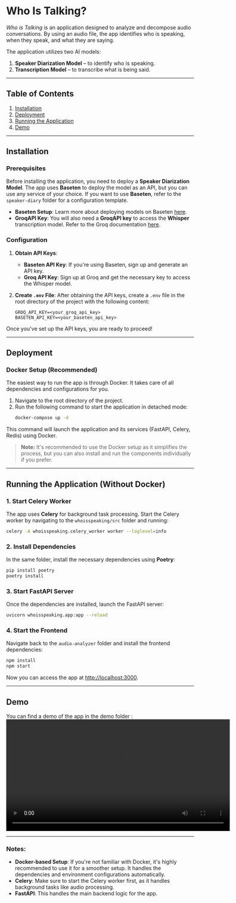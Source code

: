 # Who Is Talking?

*Who is Talking* is an application designed to analyze and decompose audio conversations. By using an audio file, the app identifies who is speaking, when they speak, and what they are saying.

The application utilizes two AI models:
1. **Speaker Diarization Model** – to identify who is speaking.
2. **Transcription Model** – to transcribe what is being said.

---

## Table of Contents
1. [Installation](#installation)
2. [Deployment](#deployment)
3. [Running the Application](#running-the-application)
4. [Demo](#demo)

---

## Installation

### Prerequisites

Before installing the application, you need to deploy a **Speaker Diarization Model**. The app uses **Baseten** to deploy the model as an API, but you can use any service of your choice. If you want to use **Baseten**, refer to the `speaker-diary` folder for a configuration template.

- **Baseten Setup**: Learn more about deploying models on Baseten [here](https://docs.baseten.co/overview).
- **GroqAPI Key**: You will also need a **GroqAPI key** to access the **Whisper** transcription model. Refer to the Groq documentation [here](https://console.groq.com/docs/overview).

### Configuration

1. **Obtain API Keys**:
   - **Baseten API Key**: If you're using Baseten, sign up and generate an API key.
   - **Groq API Key**: Sign up at Groq and get the necessary key to access the Whisper model.

2. **Create `.env` File**:
   After obtaining the API keys, create a `.env` file in the root directory of the project with the following content:
   ```env
   GROQ_API_KEY=<your_groq_api_key>
   BASETEN_API_KEY=<your_baseten_api_key>
   ```

Once you've set up the API keys, you are ready to proceed!

---

## Deployment

### Docker Setup (Recommended)

The easiest way to run the app is through Docker. It takes care of all dependencies and configurations for you.

1. Navigate to the root directory of the project.
2. Run the following command to start the application in detached mode:
   ```bash
   docker-compose up -d
   ```

This command will launch the application and its services (FastAPI, Celery, Redis) using Docker. 

> **Note:** It's recommended to use the Docker setup as it simplifies the process, but you can also install and run the components individually if you prefer.

---

## Running the Application (Without Docker)

### 1. Start Celery Worker

The app uses **Celery** for background task processing. Start the Celery worker by navigating to the `whoisspeaking/src` folder and running:

```bash
celery -A whoisspeaking.celery_worker worker --loglevel=info
```

### 2. Install Dependencies

In the same folder, install the necessary dependencies using **Poetry**:

```bash
pip install poetry
poetry install
```

### 3. Start FastAPI Server

Once the dependencies are installed, launch the FastAPI server:

```bash
uvicorn whoisspeaking.app:app --reload
```

### 4. Start the Frontend

Navigate back to the `audio-analyzer` folder and install the frontend dependencies:

```bash
npm install
npm start
```

Now you can access the app at [http://localhost:3000](http://localhost:3000).

---

## Demo

You can find a demo of the  app in the demo folder :
<video width="600" controls>
  <source src="./demo/demo.mp4" type="video/mp4">
  Your browser does not support the video tag.
</video>

---

### Notes:

- **Docker-based Setup**: If you're not familiar with Docker, it's highly recommended to use it for a smoother setup. It handles the dependencies and environment configurations automatically.
- **Celery**: Make sure to start the Celery worker first, as it handles background tasks like audio processing.
- **FastAPI**: This handles the main backend logic for the app.


